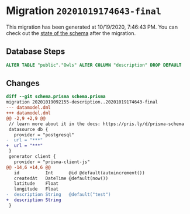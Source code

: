 # Migration `20201019174643-final`

This migration has been generated at 10/19/2020, 7:46:43 PM.
You can check out the [state of the schema](./schema.prisma) after the migration.

## Database Steps

```sql
ALTER TABLE "public"."Owls" ALTER COLUMN "description" DROP DEFAULT
```

## Changes

```diff
diff --git schema.prisma schema.prisma
migration 20201019092155-description..20201019174643-final
--- datamodel.dml
+++ datamodel.dml
@@ -2,9 +2,9 @@
 // learn more about it in the docs: https://pris.ly/d/prisma-schema
 datasource db {
   provider = "postgresql"
-  url = "***"
+  url = "***"
 }
 generator client {
   provider = "prisma-client-js"
@@ -14,6 +14,6 @@
   id          Int      @id @default(autoincrement())
   createdAt   DateTime @default(now())
   latitude    Float
   longitude   Float
-  description String   @default("test")
+  description String
 }
```


